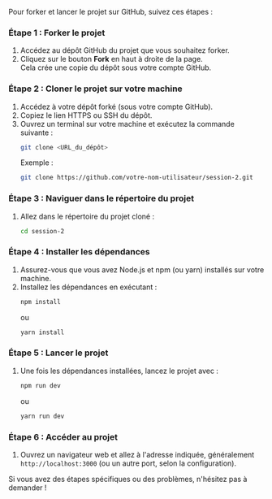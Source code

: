 Pour forker et lancer le projet sur GitHub, suivez ces étapes :

### Étape 1 : Forker le projet
1. Accédez au dépôt GitHub du projet que vous souhaitez forker.
2. Cliquez sur le bouton **Fork** en haut à droite de la page.  
   Cela crée une copie du dépôt sous votre compte GitHub.

### Étape 2 : Cloner le projet sur votre machine
1. Accédez à votre dépôt forké (sous votre compte GitHub).
2. Copiez le lien HTTPS ou SSH du dépôt.
3. Ouvrez un terminal sur votre machine et exécutez la commande suivante :
   ```bash
   git clone <URL_du_dépôt>
   ```
   Exemple :
   ```bash
   git clone https://github.com/votre-nom-utilisateur/session-2.git
   ```

### Étape 3 : Naviguer dans le répertoire du projet
1. Allez dans le répertoire du projet cloné :
   ```bash
   cd session-2
   ```

### Étape 4 : Installer les dépendances
1. Assurez-vous que vous avez Node.js et npm (ou yarn) installés sur votre machine.
2. Installez les dépendances en exécutant :
   ```bash
   npm install
   ```
   ou
   ```bash
   yarn install
   ```

### Étape 5 : Lancer le projet
1. Une fois les dépendances installées, lancez le projet avec :
   ```bash
   npm run dev
   ```
   ou
   ```bash
   yarn run dev
   ```

### Étape 6 : Accéder au projet
1. Ouvrez un navigateur web et allez à l'adresse indiquée, généralement `http://localhost:3000` (ou un autre port, selon la configuration).

Si vous avez des étapes spécifiques ou des problèmes, n'hésitez pas à demander !
